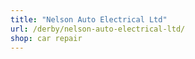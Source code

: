 ```yaml
---
title: "Nelson Auto Electrical Ltd"
url: /derby/nelson-auto-electrical-ltd/
shop: car repair
---
```

